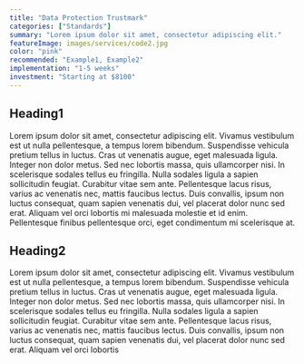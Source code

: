 ```yaml
---
title: "Data Protection Trustmark"
categories: ["Standards"]
summary: "Lorem ipsum dolor sit amet, consectetur adipiscing elit."
featureImage: images/services/code2.jpg
color: "pink"
recommended: "Example1, Example2"
implementation: "1-5 weeks"
investment: "Starting at $8100"
---
```


## Heading1

Lorem ipsum dolor sit amet, consectetur adipiscing elit. Vivamus vestibulum est ut nulla pellentesque, a tempus lorem bibendum. Suspendisse vehicula pretium tellus in luctus. Cras ut venenatis augue, eget malesuada ligula. Integer non dolor metus. Sed nec lobortis massa, quis ullamcorper nisi. In scelerisque sodales tellus eu fringilla. Nulla sodales ligula a sapien sollicitudin feugiat. Curabitur vitae sem ante. Pellentesque lacus risus, varius ac venenatis nec, mattis faucibus lectus. Duis convallis, ipsum non luctus consequat, quam sapien venenatis dui, vel placerat dolor nunc sed erat. Aliquam vel orci lobortis mi malesuada molestie et id enim. Pellentesque finibus pellentesque orci, eget condimentum mi scelerisque at.

## Heading2

Lorem ipsum dolor sit amet, consectetur adipiscing elit. Vivamus vestibulum est ut nulla pellentesque, a tempus lorem bibendum. Suspendisse vehicula pretium tellus in luctus. Cras ut venenatis augue, eget malesuada ligula. Integer non dolor metus. Sed nec lobortis massa, quis ullamcorper nisi. In scelerisque sodales tellus eu fringilla. Nulla sodales ligula a sapien sollicitudin feugiat. Curabitur vitae sem ante. Pellentesque lacus risus, varius ac venenatis nec, mattis faucibus lectus. Duis convallis, ipsum non luctus consequat, quam sapien venenatis dui, vel placerat dolor nunc sed erat. Aliquam vel orci lobortis
